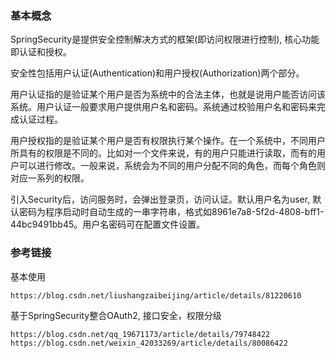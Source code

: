 ### 基本概念
SpringSecurity是提供安全控制解决方式的框架(即访问权限进行控制), 核心功能即认证和授权。

安全性包括用户认证(Authentication)和用户授权(Authorization)两个部分。

用户认证指的是验证某个用户是否为系统中的合法主体，也就是说用户能否访问该系统。用户认证一般要求用户提供用户名和密码。系统通过校验用户名和密码来完成认证过程。

用户授权指的是验证某个用户是否有权限执行某个操作。在一个系统中，不同用户所具有的权限是不同的。比如对一个文件来说，有的用户只能进行读取，而有的用户可以进行修改。一般来说，系统会为不同的用户分配不同的角色，而每个角色则对应一系列的权限。

引入Security后，访问服务时，会弹出登录页，访问认证。默认用户名为user, 默认密码为程序启动时自动生成的一串字符串，格式如8961e7a8-5f2d-4808-bff1-44bc9491bb45。用户名密码可在配置文件设置。

### 参考链接
基本使用
```
https://blog.csdn.net/liushangzaibeijing/article/details/81220610
```
基于SpringSecurity整合OAuth2, 接口安全，权限分级
```
https://blog.csdn.net/qq_19671173/article/details/79748422
https://blog.csdn.net/weixin_42033269/article/details/80086422
```
